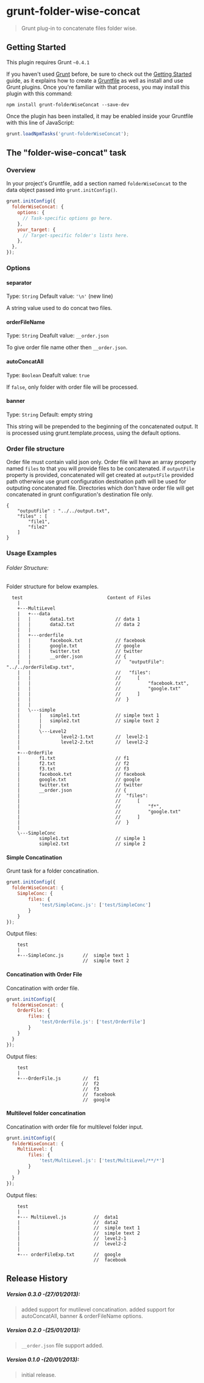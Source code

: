 # grunt-folder-wise-concat

> Grunt plug-in to concatenate files folder wise.

## Getting Started
This plugin requires Grunt `~0.4.1`

If you haven't used [Grunt](http://gruntjs.com/) before, be sure to check out the [Getting Started](http://gruntjs.com/getting-started) guide, as it explains how to create a [Gruntfile](http://gruntjs.com/sample-gruntfile) as well as install and use Grunt plugins. Once you're familiar with that process, you may install this plugin with this command:

```shell
npm install grunt-folderWiseConcat --save-dev
```

Once the plugin has been installed, it may be enabled inside your Gruntfile with this line of JavaScript:

```js
grunt.loadNpmTasks('grunt-folderWiseConcat');
```

## The "folder-wise-concat" task

### Overview

In your project's Gruntfile, add a section named `folderWiseConcat` to the data object passed into `grunt.initConfig()`.

```js
grunt.initConfig({
  folderWiseConcat: {
    options: {
      // Task-specific options go here.
    },
    your_target: {
      // Target-specific folder's lists here.
    },
  },
});
```

### Options

#### separator
Type: `String`
Default value: `'\n'` (new line)

A string value used to do concat two files.

#### orderFileName
Type: `String`
Deafult value: `__order.json`

To give order file name other then `__order.json`.

#### autoConcatAll
Type: `Boolean`
Deafult value: `true`

If `false`, only folder with order file will be processed.  

#### banner
Type: `String` 
Default: empty string

This string will be prepended to the beginning of the concatenated output. It is processed using grunt.template.process, using the default options.


### Order file structure
Order file must contain valid json only. Order file will have an array property named `files` to that you will provide files to be concatenated.
if `outputFile` property is provided, concatenated will get created at `outputFile` provided path otherwise use grunt configuration destination path will be used for outputing concatenated file. 
Directories which don't have order file will get concatenated in grunt configuration's destination file only.

```
{
	"outputFile" : "../../output.txt",
	"files" : [
		"file1",
		"file2"
	]
}
```

### Usage Examples

###### Folder Structure:
Folder structure for below examples. 
```
  test								 Content of Files
    |   
	+---MultiLevel
	|   +---data
	|   |       data1.txt				// data 1
	|   |       data2.txt				// data 2
	|   |       
	|   +---orderfile
	|   |       facebook.txt			// facebook
	|   |       google.txt			    // google
	|   |       twitter.txt			    // twitter
	|   |       __order.json		 	// { 
	|	|								//	 "outputFile": "../../orderFileExp.txt",
	|   |								//	 "files":
	|   |								//		[
	|   |								//			"facebook.txt",
	|   |								//			"google.txt"
	|   |								//		]
	|   |								//	}
	|   |       
	|   \---simple
	|       |   simple1.txt				// simple text 1
	|       |   simple2.txt				// simple text 2
	|		|
	|		\---Level2
	|				level2-1.txt		//  level2-1
	|				level2-2.txt		//  level2-2
	|
	+---OrderFile
	|       f1.txt						// f1
	|       f2.txt						// f2
	|       f3.txt						// f3
	|       facebook.txt				// facebook
	|       google.txt    				// google
	|       twitter.txt   				// twitter
	|       __order.json				// {
	|									//	"files":
	|									//		[
	|									//			"f*",
	|									//			"google.txt"
	|									//		]
	|									//	}
	|       
	\---SimpleConc
			simple1.txt  				// simple 1
			simple2.txt  				// simple 2
```

#### Simple Concatination

Grunt task for a folder concatination.

```js
grunt.initConfig({
  folderWiseConcat: {
    SimpleConc: {
		files: {
			'test/SimpleConc.js': ['test/SimpleConc']
		}
	}
});
```

Output files:
```
	test
	|
	+---SimpleConc.js		// 	simple text 1
							//	simple text 2
```


#### Concatination with Order File

Concatination with order file.

```js
grunt.initConfig({
  folderWiseConcat: {
    OrderFile: {
		files: {
			'test/OrderFile.js': ['test/OrderFile']
		}
	}
  }
});
```

Output files:
```
	test
	|
	+---OrderFile.js		// 	f1
							//	f2
							//	f3
							//	facebook
							//	google
```

#### Multilevel folder concatination 

Concatination with order file for multilevel folder input.

```js
grunt.initConfig({
  folderWiseConcat: {
    MultiLevel: {
		files: {
			'test/MultiLevel.js': ['test/MultiLevel/**/*']
		}
	}
  }
});
```

Output files:
```
	test
    |
	+--- MultiLevel.js			//  data1
	|							//  data2
	|							//  simple text 1
	|							//  simple text 2
	|							//  level2-1
	|							//  level2-2	
	|						
    +--- orderFileExp.txt		//  google
								//	facebook
```

## Release History

##### Version 0.3.0 -(27/01/2013):
>added support for mutilevel concatination.
>added support for autoConcatAll, banner & orderFileName options.
	
##### Version 0.2.0 -(25/01/2013):
>`__order.json` file support added.
	
##### Version 0.1.0 -(20/01/2013):
>initial release.
